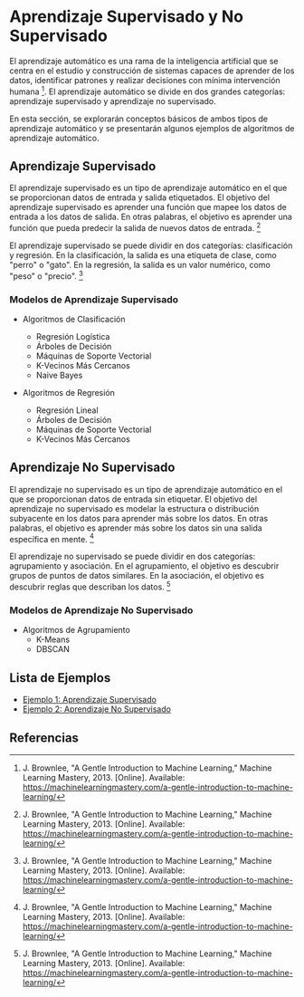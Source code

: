 # Aprendizaje Supervisado y No Supervisado


El aprendizaje automático es una rama de la inteligencia artificial que se centra en el estudio y construcción de sistemas capaces de aprender de los datos, identificar patrones y realizar decisiones con mínima intervención humana [^1]. El aprendizaje automático se divide en dos grandes categorías: aprendizaje supervisado y aprendizaje no supervisado. 


En esta sección, se explorarán conceptos básicos de ambos tipos de aprendizaje automático y se presentarán algunos ejemplos de algoritmos de aprendizaje automático.

## Aprendizaje Supervisado

El aprendizaje supervisado es un tipo de aprendizaje automático en el que se proporcionan datos de entrada y salida etiquetados. El objetivo del aprendizaje supervisado es aprender una función que mapee los datos de entrada a los datos de salida. En otras palabras, el objetivo es aprender una función que pueda predecir la salida de nuevos datos de entrada. [^1]

El aprendizaje supervisado se puede dividir en dos categorías: clasificación y regresión. En la clasificación, la salida es una etiqueta de clase, como "perro" o "gato". En la regresión, la salida es un valor numérico, como "peso" o "precio". [^1]

### Modelos de Aprendizaje Supervisado

* Algoritmos de Clasificación
  * Regresión Logística
  * Árboles de Decisión
  * Máquinas de Soporte Vectorial
  * K-Vecinos Más Cercanos
  * Naive Bayes
  
* Algoritmos de Regresión
  * Regresión Lineal
  * Árboles de Decisión
  * Máquinas de Soporte Vectorial
  * K-Vecinos Más Cercanos


## Aprendizaje No Supervisado

El aprendizaje no supervisado es un tipo de aprendizaje automático en el que se proporcionan datos de entrada sin etiquetar. El objetivo del aprendizaje no supervisado es modelar la estructura o distribución subyacente en los datos para aprender más sobre los datos. En otras palabras, el objetivo es aprender más sobre los datos sin una salida específica en mente. [^1]

El aprendizaje no supervisado se puede dividir en dos categorías: agrupamiento y asociación. En el agrupamiento, el objetivo es descubrir grupos de puntos de datos similares. En la asociación, el objetivo es descubrir reglas que describan los datos. [^1]

### Modelos de Aprendizaje No Supervisado

* Algoritmos de Agrupamiento
  * K-Means
  * DBSCAN

## Lista de Ejemplos

- [Ejemplo 1: Aprendizaje Supervisado](Ejemplo-01/README.md)
- [Ejemplo 2: Aprendizaje No Supervisado](Ejemplo-02/README.md)

## Referencias

[^1]: J. Brownlee, "A Gentle Introduction to Machine Learning," Machine Learning Mastery, 2013. [Online]. Available: https://machinelearningmastery.com/a-gentle-introduction-to-machine-learning/